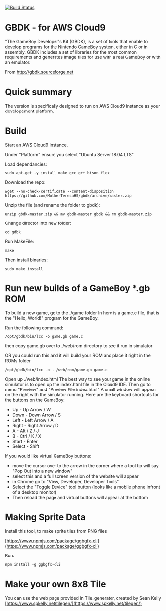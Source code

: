 [![Build Status](https://travis-ci.org/gheja/gbdk.svg?branch=master)](https://travis-ci.org/gheja/gbdk)

GBDK - for AWS Cloud9
=====================

"The GameBoy Developer's Kit (GBDK), is a set of tools that enable to
develop programs for the Nintendo GameBoy system, either in C or in
assembly. GBDK includes a set of libraries for the most common
requirements and generates image files for use with a real GameBoy or
with an emulator.

From http://gbdk.sourceforge.net

Quick summary
=============

The version is specifically designed to run on AWS Cloud9 instance as your developement platform.

Build
=====

Start an AWS Cloud9 instance.

Under "Platform" ensure you select "Ubuntu Server 18.04 LTS"

Load dependancies: 
```
sudo apt-get -y install make gcc g++ bison flex
```

Download the repo: 
```
wget --no-check-certificate --content-disposition https://github.com/MotherTeresaHS/gbdk/archive/master.zip
```

Unzip the file (and rename the folder to gbdk): 
```
unzip gbdk-master.zip && mv gbdk-master gbdk && rm gbdk-master.zip
```

Change director into new folder: 
```
cd gdbk
```

Run MakeFile: 
```
make
```

Then install binaries: 
```
sudo make install
```

Run new builds of a GameBoy *.gb ROM
====================================

To build a new game, go to the ./game folder
In here is a game.c file, that is the "Hello, World!" program for the GameBoy.

Run the following command:
```
/opt/gbdk/bin/lcc -o game.gb game.c
```
then copy game.gb over to ./web/rom directory to see it run in simulator

OR you could run this and it will build your ROM and place it right in the ROMs folder
```
/opt/gbdk/bin/lcc -o ../web/rom/game.gb game.c
```

Open up ./web/index.html
The best way to see your game in the online simulator is to open up the index.html file in the Cloud9 IDE.
Then go to menu "Preview" and "Preview File index.html"
A small window will appear on the right with the simulator running.
Here are the keyboard shortcuts for the buttons on the GameBoy:
* Up - Up Arrow / W
* Down - Down Arrow / S
* Left - Left Arrow / A
* Right - Right Arrow / D
* A - Alt / Z / J
* B - Ctrl / K / X
* Start - Enter
* Select - Shift

If you would like virtual GameBoy buttons:
* move the cursor over to the arrow in the corner where a tool tip will say "Pop Out into a new window"
* select this and a full screen version of the website will appear
* in Chrome go to "View, Developer, Developer Tools"
* Select the "Toggle Device" tool button (looks like a mobile phone infront of a desktop monitor)
* Then reload the page and virtual buttons will appear at the bottom

Making Sprite Data
==================

Install this tool, to make sprite tiles from PNG files

[https://www.npmjs.com/package/ggbgfx-cli](https://www.npmjs.com/package/ggbgfx-cli)

Run: 
```
npm install -g ggbgfx-cli
```

Make your own 8x8 Tile
======================
You can use the web page provided in Tile_generator, created by Sean Kelly [https://www.spkelly.net/tilegen/](https://www.spkelly.net/tilegen/)
